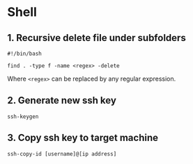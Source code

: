 # Shell
## 1. Recursive delete file under subfolders
```shell script
#!/bin/bash

find . -type f -name <regex> -delete
```
Where `<regex>` can be replaced by any regular expression.

## 2. Generate new ssh key
```shell script
ssh-keygen
```

## 3. Copy ssh key to target machine
```shell script
ssh-copy-id [username]@[ip address]
```
